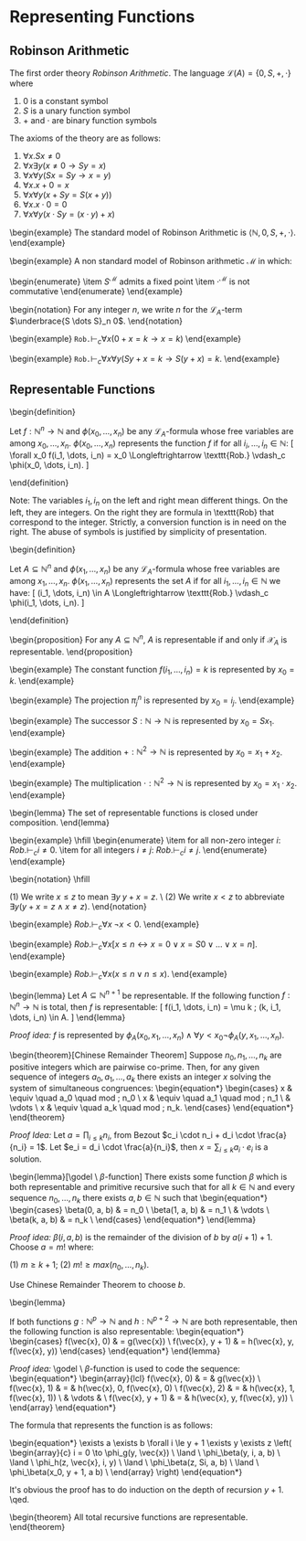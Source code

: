 # Representing Functions

## Robinson Arithmetic

The first order theory _Robinson Arithmetic_. The language
$\mathcal{L}(A) = \{0, S, +, \cdot \}$ where

1. $0$ is a constant symbol
2. $S$ is a unary function symbol
3. $+$ and $\cdot$ are binary function symbols

The axioms of the theory are as follows:

1. $\forall x. Sx \neq 0$
2. $\forall x \exists y (x \neq 0 \to Sy = x)$
3. $\forall x \forall y (Sx = Sy \to x = y)$
4. $\forall x. x + 0 = x$
5. $\forall x \forall y (x + Sy = S(x + y))$
6. $\forall x. x \cdot 0 = 0$
7. $\forall x \forall y (x \cdot Sy = (x \cdot y) + x)$


\begin{example}
The standard model of Robinson Arithmetic is $\langle \mathbb{N}, 0, S, +, \cdot \rangle$.
\end{example}


\begin{example}
A non standard model of Robinson arithmetic $\mathcal{M}$ in which:

\begin{enumerate}
\item $S^\mathcal{M}$ admits a fixed point
\item $\cdot^\mathcal{M}$ is not commutative
\end{enumerate}
\end{example}


\begin{notation}
For any integer $n$, we write $n$ for the $\mathcal{L}_A$-term $\underbrace{S \dots S}_n 0$.
\end{notation}


\begin{example}
$\texttt{Rob.} \vdash_c \forall x (0 + x = k \to x = k)$
\end{example}


\begin{example}
$\texttt{Rob.} \vdash_c \forall x \forall y (Sy + x = k \to S(y + x) = k$.
\end{example}


## Representable Functions

\begin{definition}

Let $f : \mathbb{N}^n \to \mathbb{N}$ and $\phi(x_0, \dots, x_n)$ be
any $\mathcal{L}_A$-formula whose free variables are among $x_0, \dots, x_n$.
$\phi(x_0, \dots, x_n)$ represents the function $f$ if for all $i_i,
\dots, i_n \in \mathbb{N}$:
\[
\forall x_0 f(i_1, \dots, i_n) = x_0 \Longleftrightarrow \texttt{Rob.} \vdash_c \phi(x_0, \dots, i_n).
\]

\end{definition}

Note: The variables $i_1, i_n$ on the left and right mean different things. On
the left, they are integers. On the right they are formula in \texttt{Rob}
that correspond to the integer. Strictly, a conversion function is in need on
the right. The abuse of symbols is justified by simplicity of presentation.


\begin{definition}

Let $A \subseteq \mathbb{N}^n$ and $\phi(x_1, \dots, x_n)$ be any
$\mathcal{L}_A$-formula whose free variables are among $x_1, \dots,
x_n$.  $\phi(x_1, \dots, x_n)$ represents the set $A$ if for all $i_1,
\dots, i_n \in \mathbb{N}$ we have:
\[
(i_1, \dots, i_n) \in A \Longleftrightarrow \texttt{Rob.} \vdash_c \phi(i_1, \dots, i_n).
\]

\end{definition}


\begin{proposition}
For any $A \subseteq \mathbb{N}^n$, $A$ is representable if and only if
$\mathcal{X}_A$ is representable.
\end{proposition}


\begin{example}
The constant function $f(i_1, \dots, i_n) = k$ is represented by $x_0 = k$.
\end{example}


\begin{example}
The projection $\pi_j^n$ is represented by $x_0 = i_j$.
\end{example}


\begin{example}
The successor $S: \mathbb{N} \to \mathbb{N}$ is represented by $x_0 = Sx_1$.
\end{example}


\begin{example}
The addition $+ : \mathbb{N}^2 \to \mathbb{N}$ is represented by $x_0 = x_1 + x_2$.
\end{example}


\begin{example}
The multiplication $\cdot : \mathbb{N}^2 \to \mathbb{N}$ is represented by $x_0 = x_1 \cdot x_2$.
\end{example}


\begin{lemma}
The set of representable functions is closed under composition.
\end{lemma}


\begin{example}
\hfill
\begin{enumerate}
\item for all non-zero integer $i$: $Rob. \vdash_c i \neq 0$.
\item for all integers $i \neq j$: $Rob. \vdash_c i \neq j$.
\end{enumerate}
\end{example}


\begin{notation}
\hfill

(1) We write $x \le z$ to mean $\exists y \; y + x = z$. \\
(2) We write $x < z$ to abbreviate $\exists y (y + x = z \land x \neq z)$.
\end{notation}


\begin{example}
$Rob. \vdash_c \forall x \; \neg x < 0$.
\end{example}


\begin{example}
$Rob. \vdash_c \forall x [x \le n \longleftrightarrow x = 0 \lor x = S0 \lor \dots \lor x = n]$.
\end{example}


\begin{example}
$Rob. \vdash_c \forall x (x \le n \lor n \le x)$.
\end{example}


\begin{lemma}
Let $A \subseteq \mathbb{N}^{n + 1}$ be representable. If the following function
$f : \mathbb{N}^n \to \mathbb{N}$ is total, then $f$ is representable:
\[
f(i_1, \dots, i_n) = \mu k \; (k, i_1, \dots, i_n) \in A.
\]
\end{lemma}

*Proof idea:* $f$ is represented by $\phi_A(x_0, x_1, \dots, x_n) \land \forall y < x_0 \neg \phi_A(y, x_1, \dots, x_n)$.

\begin{theorem}[Chinese Remainder Theorem]
Suppose $n_0, n_1, \dots, n_k$ are positive integers which are pairwise co-prime.
Then, for any given sequence of integers $a_0, a_1, \dots, a_k$ there exists an
integer $x$ solving the system of simultaneous congruences:
\begin{equation*}
\begin{cases}
x & \equiv \quad a_0 \quad mod \; n_0 \\
x & \equiv \quad a_1 \quad mod \; n_1 \\
  & \vdots \\
x & \equiv \quad a_k \quad mod \; n_k.
\end{cases}
\end{equation*}
\end{theorem}

*Proof Idea:* Let $a = \prod_{i \le k} n_i$, from Bezout $c_i \cdot
 n_i + d_i \cdot \frac{a}{n_i} = 1$. Let $e_i = d_i \cdot
 \frac{a}{n_i}$, then $x = \sum_{i \le k}a_i \cdot e_i$ is a solution.

\begin{lemma}[\godel \ $\beta$-function]
There exists some function $\beta$ which is both representable and primitive
recursive such that for all $k \in \mathbb{N}$ and every sequence
$n_0, \dots, n_k$ there exists $a, b \in \mathbb{N}$ such that
\begin{equation*}
\begin{cases}
\beta(0, a, b) & = n_0 \\
\beta(1, a, b) & = n_1 \\
               & \vdots \\
\beta(k, a, b) & = n_k \\
\end{cases}
\end{equation*}
\end{lemma}

*Proof idea:* $\beta(i, a, b)$ is the remainder of the division of $b$ by $a(i + 1) + 1$.
Choose $a = m!$ where:

(1) $m \ge k + 1$;
(2) $m! \ge max(n_0, \dots, n_k)$.

Use Chinese Remainder Theorem to choose $b$.

\begin{lemma}

If both functions $g : \mathbb{N}^p \to \mathbb{N}$ and $h :
\mathbb{N}^{p + 2} \to \mathbb{N}$ are both representable,
then the following function is also representable:
\begin{equation*}
\begin{cases}
f(\vec{x}, 0) & = g(\vec{x}) \\
f(\vec{x}, y + 1) & = h(\vec{x}, y, f(\vec{x}, y))
\end{cases}
\end{equation*}
\end{lemma}

*Proof idea:* \godel \ $\beta$-function is used to code the sequence:
\begin{equation*}
\begin{array}{lcl}
f(\vec{x}, 0) & = & g(\vec{x}) \\
f(\vec{x}, 1) & = & h(\vec{x}, 0, f(\vec{x}, 0)  \\
f(\vec{x}, 2) & = & h(\vec{x}, 1, f(\vec{x}, 1)) \\
              & \vdots &                         \\
f(\vec{x}, y + 1) & = & h(\vec{x}, y, f(\vec{x}, y)) \\
\end{array}
\end{equation*}

The formula that represents the function is as follows:

\begin{equation*}
\exists a \exists b \forall i \le y + 1 \exists y \exists z
\left(
\begin{array}{c}
i = 0 \to \phi_g(y, \vec{x}) \\
\land \\
\phi_\beta(y, i, a, b) \\
\land \\
\phi_h(z, \vec{x}, i, y) \\
\land \\
\phi_\beta(z, Si, a, b) \\
\land \\
\phi_\beta(x_0, y + 1, a b) \\
\end{array}
\right)
\end{equation*}

It's obvious the proof has to do induction on the depth of recursion $y + 1$. \qed.

\begin{theorem}
All total recursive functions are representable.
\end{theorem}

